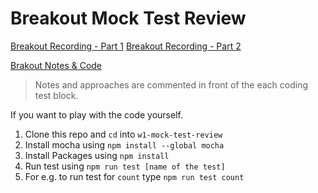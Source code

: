 # Breakout Mock Test Review

[Breakout Recording - Part 1](https://vimeo.com/644985372/1e09238f5a)
[Breakout Recording - Part 2](https://vimeo.com/644985372/1e09238f5a)

[Brakout Notes & Code]()

> Notes and approaches are commented in front of the each coding test block.

If you want to play with the code yourself.

1. Clone this repo and `cd` into `w1-mock-test-review`
2. Install mocha using `npm install --global mocha`
3. Install Packages using `npm install`
4. Run test using `npm run test [name of the test]` 
5. For e.g. to run test for `count` type `npm run test count`